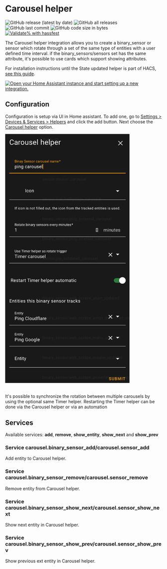 # Carousel helper

![GitHub release (latest by date)](https://img.shields.io/github/v/release/kgn3400/carousel)
![GitHub all releases](https://img.shields.io/github/downloads/kgn3400/carousel/total)
![GitHub last commit](https://img.shields.io/github/last-commit/kgn3400/carousel)
![GitHub code size in bytes](https://img.shields.io/github/languages/code-size/kgn3400/carousel)
[![Validate% with hassfest](https://github.com/kgn3400/carousel/workflows/Validate%20with%20hassfest/badge.svg)](https://github.com/kgn3400/carousel/actions/workflows/hassfest.yaml)

The Carousel helper integration allows you to create a binary_sensor or sensor which rotate through a set of the same type of entities with a user defined time interval. if the binary_sensors/sensors set has the same attribute, it's possible to use cards which support showing attributes.

For installation instructions until the State updated helper is part of HACS, [see this guide](https://hacs.xyz/docs/faq/custom_repositories).

[![Open your Home Assistant instance and start setting up a new integration.](https://my.home-assistant.io/badges/config_flow_start.svg)](https://my.home-assistant.io/redirect/config_flow_start/?domain=carousel)

## Configuration

Configuration is setup via UI in Home assistant. To add one, go to [Settings > Devices & Services > Helpers](https://my.home-assistant.io/redirect/helpers) and click the add button. Next choose the [Carousel helper](https://my.home-assistant.io/redirect/config_flow_start?domain=carousel) option.

<!-- <img src="images/config.png" width="400" height="auto" alt="Config"> -->
<img src="https://github.com/kgn3400/carousel/blob/main/images/config.png" width="400" height="auto" alt="Config">
<br/>
<br/>

It's possible to synchronize the rotation between multiple carousels by using the optional same Timer helper. Restarting the Timer helper can be done via the Carousel helper or via an automation

## Services

Available services: __add__, __remove__, __show_entity__, __show_next__ and __show_prev__

### Service carousel.binary_sensor_add/carousel.sensor_add

Add entity to Carousel helper.

### Service carousel.binary_sensor_remove/carousel.sensor_remove

Remove entity from Carousel helper.

### Service carousel.binary_sensor_show_next/carousel.sensor_show_next

Show next entity in Carousel helper.

### Service carousel.binary_sensor_show_prev/carousel.sensor_show_prev

Show previous ext entity in Carousel helper.
